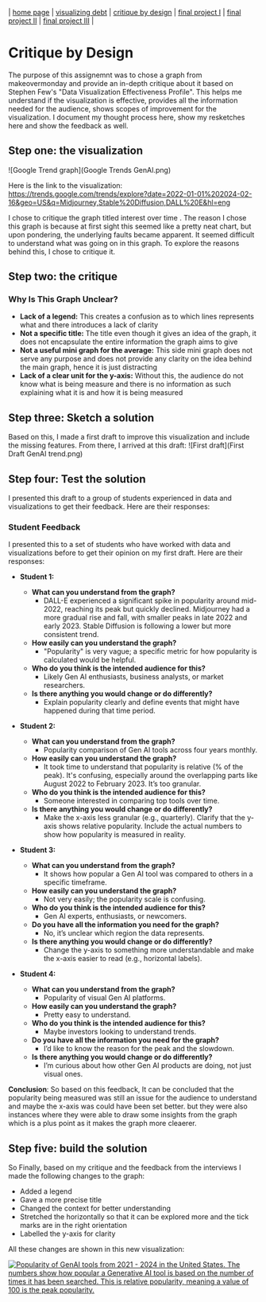 | [home page](https://raslan2000.github.io/My-Portfolio/) | [visualizing debt](https://raslan2000.github.io/My-Portfolio/visualizing-government-debt) | [critique by design](https://raslan2000.github.io/My-Portfolio/critique-by-design) | [final project I](https://raslan2000.github.io/My-Portfolio/final-project-part-one) | [final project II](https://raslan2000.github.io/My-Portfolio/final-project-part-two) | [final project III](https://raslan2000.github.io/My-Portfolio/final-project-part-three) |
# Critique by Design
The purpose of this assignemnt was to chose a graph from makeovermonday and provide an in-depth critique about it based on Stephen Few's "Data Visualization Effectiveness Profile".  This helps me understand if the visualization is effective, provides all the information needed for the audience, shows scopes of improvement for the visualization. I document my thought process here, show my resketches here and show the feedback as well.
## Step one: the visualization
![Google Trend graph](Google Trends GenAI.png)

Here is the link to the visualization: https://trends.google.com/trends/explore?date=2022-01-01%202024-02-16&geo=US&q=Midjourney,Stable%20Diffusion,DALL%20E&hl=eng

I chose to critique the graph titled interest over time .
The reason I chose this graph is because at first sight this seemed like a pretty neat chart, but upon pondering, the underlying faults became apparent. It seemed difficult to understand what was going on in this graph. To explore the reasons behind this, I chose to critique it.


## Step two: the critique
### Why Is This Graph Unclear?
- **Lack of a legend:** This creates a confusion as to which lines represents what and there introduces a lack of clarity
- **Not a specific title:** The title even though it gives an idea of the graph, it does not encapsulate the entire information the graph aims to give
- **Not a useful mini graph for the average:** This side mini graph does not serve any purpose and does not provide any clarity on the idea behind the main graph, hence it is just distracting
- **Lack of a clear unit for the y-axis:** Without this, the audience do not know what is being measure and there is no information as such explaining what it is and how it is being measured

## Step three: Sketch a solution
Based on this, I made a first draft to improve this visualization and include the missing features. From there, I arrived at this draft:
![First draft](First Draft GenAI trend.png)


## Step four: Test the solution
I presented this draft to a group of students experienced in data and visualizations to get their feedback. Here are their responses:

### Student Feedback

I presented this to a set of students who have worked with data and visualizations before to get their opinion on my first draft. Here are their responses:

- **Student 1:**
    - **What can you understand from the graph?**
        - DALL-E experienced a significant spike in popularity around mid-2022, reaching its peak but quickly declined. Midjourney had a more gradual rise and fall, with smaller peaks in late 2022 and early 2023. Stable Diffusion is following a lower but more consistent trend.
    - **How easily can you understand the graph?**
        - "Popularity" is very vague; a specific metric for how popularity is calculated would be helpful.
    - **Who do you think is the intended audience for this?**
        - Likely Gen AI enthusiasts, business analysts, or market researchers.
    - **Is there anything you would change or do differently?**
        - Explain popularity clearly and define events that might have happened during that time period.

- **Student 2:**
    - **What can you understand from the graph?**
        - Popularity comparison of Gen AI tools across four years monthly.
    - **How easily can you understand the graph?**
        - It took time to understand that popularity is relative (% of the peak). It's confusing, especially around the overlapping parts like August 2022 to February 2023. It’s too granular.
    - **Who do you think is the intended audience for this?**
        - Someone interested in comparing top tools over time.
    - **Is there anything you would change or do differently?**
        - Make the x-axis less granular (e.g., quarterly). Clarify that the y-axis shows relative popularity. Include the actual numbers to show how popularity is measured in reality.

- **Student 3:**
    - **What can you understand from the graph?**
        - It shows how popular a Gen AI tool was compared to others in a specific timeframe.
    - **How easily can you understand the graph?**
        - Not very easily; the popularity scale is confusing.
    - **Who do you think is the intended audience for this?**
        - Gen AI experts, enthusiasts, or newcomers.
    - **Do you have all the information you need for the graph?**
        - No, it’s unclear which region the data represents.
    - **Is there anything you would change or do differently?**
        - Change the y-axis to something more understandable and make the x-axis easier to read (e.g., horizontal labels).

- **Student 4:**
    - **What can you understand from the graph?**
        - Popularity of visual Gen AI platforms.
    - **How easily can you understand the graph?**
        - Pretty easy to understand.
    - **Who do you think is the intended audience for this?**
        - Maybe investors looking to understand trends.
    - **Do you have all the information you need for the graph?**
        - I’d like to know the reason for the peak and the slowdown.
    - **Is there anything you would change or do differently?**
        - I’m curious about how other Gen AI products are doing, not just visual ones.

**Conclusion**:
So based on this feedback, It can be concluded that the popularity being measured was still an issue for the audience to understand and maybe the x-axis was could have been set better. but they were also instances where they were able to draw some insights from the graph which is a plus point as it makes the graph more cleaerer.

## Step five: build the solution

So Finally, based on my critique and the feedback from the interviews I made the following changes to the graph:
- Added a legend
- Gave a more precise title
- Changed the context for better understanding
- Stretched the horizontally so that it can be explored more and the tick marks are in the right orientation
- Labelled the y-axis for clarity

All these changes are shown in this new visualization:
<div class='tableauPlaceholder' id='viz1726683052024' style='position: relative'>
    <noscript>
        <a href='#'>
            <img alt='Popularity of GenAI tools from 2021 - 2024 in the United States. The numbers show how popular a Generative AI tool is based on the number of times it has been searched. This is relative popularity, meaning a value of 100 is the peak popularity.' 
                 src='https://public.tableau.com/static/images/Po/PopularityofGenAItoolsfrom2021-2024inUS/Sheet1/1_rss.png' 
                 style='border: none' />
        </a>
    </noscript>
    <object class='tableauViz' style='display:none;'>
        <param name='host_url' value='https%3A%2F%2Fpublic.tableau.com%2F' />
        <param name='embed_code_version' value='3' />
        <param name='site_root' value='' />
        <param name='name' value='PopularityofGenAItoolsfrom2021-2024inUS/Sheet1' />
        <param name='tabs' value='no' />
        <param name='toolbar' value='yes' />
        <param name='static_image' value='https://public.tableau.com/static/images/Po/PopularityofGenAItoolsfrom2021-2024inUS/Sheet1/1.png' />
        <param name='animate_transition' value='yes' />
        <param name='display_static_image' value='yes' />
        <param name='display_spinner' value='yes' />
        <param name='display_overlay' value='yes' />
        <param name='display_count' value='yes' />
        <param name='language' value='en-US' />
        <param name='filter' value='publish=yes' />
    </object>
</div>

<script type='text/javascript'>
    var divElement = document.getElementById('viz1726683052024');
    var vizElement = divElement.getElementsByTagName('object')[0];
    vizElement.style.width = '100%';
    vizElement.style.height = (divElement.offsetWidth * 0.75) + 'px';
    
    var scriptElement = document.createElement('script');
    scriptElement.src = 'https://public.tableau.com/javascripts/api/viz_v1.js';
    vizElement.parentNode.insertBefore(scriptElement, vizElement);
</script>
